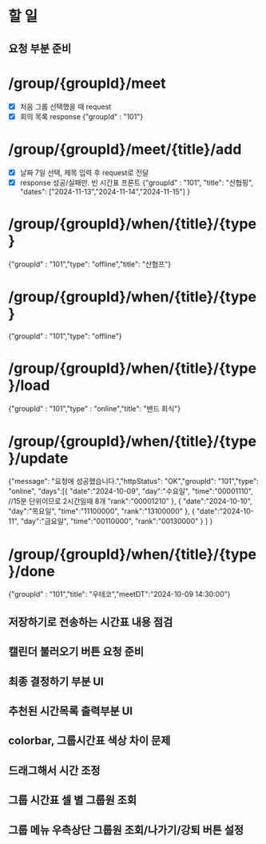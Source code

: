 
# 할 일

## 요청 부분 준비

# /group/{groupId}/meet
- [X] 처음 그룹 선택했을 때 request
- [x] 회의 목록 response
{"groupId" : "101"}

# /group/{groupId}/meet/{title}/add
- [X] 날짜 7일 선택, 제목 입력 후 request로 전달
- [X] response 성공/실패만. 빈 시간표 프론트
{"groupId" : "101",
"title": "산협핑",
"dates": ["2024-11-13","2024-11-14","2024-11-15"] }

# /group/{groupId}/when/{title}/{type}
{"groupId" : "101","type": "offline","title": "산협프"}

# /group/{groupId}/when/{title}/{type}
{"groupId" : "101","type": "offline"}

# /group/{groupId}/when/{title}/{type}/load
{"groupId" : "101","type" : "online","title": "밴드 회식"}

# /group/{groupId}/when/{title}/{type}/update
{"message": "요청에 성공했습니다.","httpStatus": "OK","groupId": "101","type": "online",
"days":[{
"date":"2024-10-09",
"day":"수요일",
"time":"00001110", //15분 단위이므로 2시간일때 8개
"rank":"00001210"
},
{
"date":"2024-10-10",
"day":"목요일",
"time":"11100000",
"rank":"13100000"
},
{
"date":"2024-10-11",
"day":"금요일",
"time":"00110000",
"rank":"00130000"
}
]
}
# /group/{groupId}/when/{title}/{type}/done
{"groupId" : "101","title": "우테코","meetDT":"2024-10-09 14:30:00"}


## 저장하기로 전송하는 시간표 내용 점검
## 캘린더 불러오기 버튼 요청 준비

## 최종 결정하기 부분 UI

## 추천된 시간목록 출력부분 UI



## colorbar, 그룹시간표 색상 차이 문제

## 드래그해서 시간 조정

## 그룹 시간표 셀 별 그룹원 조회

## 그룹 메뉴 우측상단 그룹원 조회/나가기/강퇴 버튼 설정
